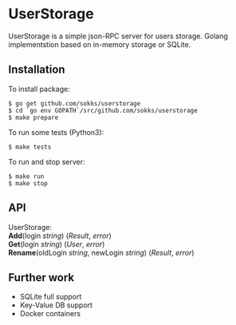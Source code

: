 # UserStorage
UserStorage is a simple json-RPC server for users storage. Golang implementstion based on in-memory storage or SQLite. 

## Installation
To install package:
```console
$ go get github.com/sokks/userstorage
$ cd `go env GOPATH`/src/github.com/sokks/userstorage
$ make prepare
```
To run some tests (Python3):
```console
$ make tests
```

To run and stop server:
```console
$ make run
$ make stop
```

## API
UserStorage:  
**Add**(login *string*) (*Result*, *error*)  
**Get**(login *string*) (*User*, *error*)  
**Rename**(oldLogin *string*, newLogin *string*) (*Result*, *error*)  



## Further work
- SQLite full support
- Key-Value DB support
- Docker containers
